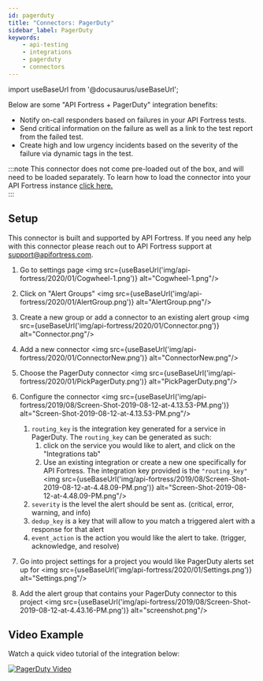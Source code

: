 ```yaml
---
id: pagerduty
title: "Connectors: PagerDuty"
sidebar_label: PagerDuty
keywords:
    - api-testing
    - integrations
    - pagerduty
    - connectors
---
```


import useBaseUrl from '@docusaurus/useBaseUrl';

Below are some "API Fortress + PagerDuty" integration benefits:

- Notify on-call responders based on failures in your API Fortress tests.
- Send critical information on the failure as well as a link to the test report from the failed test.
- Create high and low urgency incidents based on the severity of the failure via dynamic tags in the test.

  
:::note
This connector does not come pre-loaded out of the box, and will need to be loaded separately. To learn how to load the connector into your API Fortress instance [click here.](/api-testing/integrations/add-new-connector)  
:::

## Setup 

This connector is built and supported by API Fortress. If you need any help with this connector please reach out to API Fortress support at [support@apifortress.com](mailto:support@apifortress.com).  
  
1. Go to settings page
   <img src={useBaseUrl('img/api-fortress/2020/01/Cogwheel-1.png')} alt="Cogwheel-1.png"/>

2. Click on "Alert Groups"
   <img src={useBaseUrl('img/api-fortress/2020/01/AlertGroup.png')} alt="AlertGroup.png"/>

3. Create a new group or add a connector to an existing alert group
   <img src={useBaseUrl('img/api-fortress/2020/01/Connector.png')} alt="Connector.png"/>

4. Add a new connector
   <img src={useBaseUrl('img/api-fortress/2020/01/ConnectorNew.png')} alt="ConnectorNew.png"/>

5. Choose the PagerDuty connector
   <img src={useBaseUrl('img/api-fortress/2020/01/PickPagerDuty.png')} alt="PickPagerDuty.png"/>

6. Configure the connector
   <img src={useBaseUrl('img/api-fortress/2019/08/Screen-Shot-2019-08-12-at-4.13.53-PM.png')} alt="Screen-Shot-2019-08-12-at-4.13.53-PM.png"/>

    1. `routing_key` is the integration key generated for a service in PagerDuty. The `routing_key` can be generated as such:
        1. click on the service you would like to alert, and click on the "Integrations tab"
        2. Use an existing integration or create a new one specifically for API Fortress. The integration key provided is the `"routing_key"`
           <img src={useBaseUrl('img/api-fortress/2019/08/Screen-Shot-2019-08-12-at-4.48.09-PM.png')} alt="Screen-Shot-2019-08-12-at-4.48.09-PM.png"/>
    2. `severity` is the level the alert should be sent as. (critical, error, warning, and info)              
    3. `dedup_key` is a key that will allow to you match a triggered alert with a response for that alert   
    4. `event_action` is the action you would like the alert to take. (trigger, acknowledge, and resolve)       
7. Go into project settings for a project you would like PagerDuty alerts set up for
   <img src={useBaseUrl('img/api-fortress/2020/01/Settings.png')} alt="Settings.png"/>
8. Add the alert group that contains your PagerDuty connector to this project
   <img src={useBaseUrl('img/api-fortress/2019/08/Screen-Shot-2019-08-12-at-4.43.16-PM.png')} alt="screenshot.png"/>

## Video Example

Watch a quick video tutorial of the integration below:

[![PagerDuty Video](https://i.imgur.com/6vZV6wr.png)](https://player.vimeo.com/video/390023384 "PagerDuty Video - Click to Watch!")